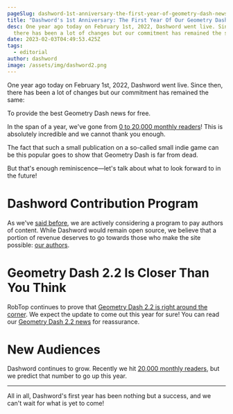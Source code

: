 ```yaml
---
pageSlug: dashword-1st-anniversary-the-first-year-of-geometry-dash-news
title: "Dashword's 1st Anniversary: The First Year Of Our Geometry Dash News"
desc: One year ago today on February 1st, 2022, Dashword went live. Since then,
  there has been a lot of changes but our commitment has remained the same.
date: 2023-02-03T04:49:53.425Z
tags:
  - editorial
author: dashword
image: /assets/img/dashword2.png
---
```

One year ago today on February 1st, 2022, Dashword went live. Since then, there has been a lot of changes but our commitment has remained the same:

To provide the best Geometry Dash news for free.

In the span of a year, we've gone from [0 to 20,000 monthly readers](/about)! This is absolutely incredible and we cannot thank you enough.

The fact that such a small publication on a so-called small indie game can be this popular goes to show that Geometry Dash is far from dead.

But that's enough reminiscence—let's talk about what to look forward to in the future!

# Dashword Contribution Program

As we've [said before](/posts/dashword-gets-20000-monthly-readers/), we are actively considering a program to pay authors of content. While Dashword would remain open source, we believe that a portion of revenue deserves to go towards those who make the site possible: [our authors](/authors/).

# Geometry Dash 2.2 Is Closer Than You Think

RobTop continues to prove that [Geometry Dash 2.2 is right around the corner](/posts/geometry-dash-2-2-release-date-news-everything-we-know-about-when-2-2-will-come-out/). We expect the update to come out this year for sure! You can read our [Geometry Dash 2.2 news](/categories/2.2/) for reassurance.

# New Audiences

Dashword continues to grow. Recently we hit [20,000 monthly readers](/posts/dashword-gets-20000-monthly-readers/), but we predict that number to go up this year.

---

All in all, Dashword's first year has been nothing but a success, and we can't wait for what is yet to come!